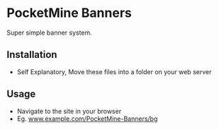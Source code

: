 # PocketMine Banners

Super simple banner system.

## Installation
- Self Explanatory, Move these files into a folder on your web server

## Usage
- Navigate to the site in your browser 
- Eg. www.example.com/PocketMine-Banners/bg<style number>.php?host=<ip address>&ampport=<port>&ampname=<servername>